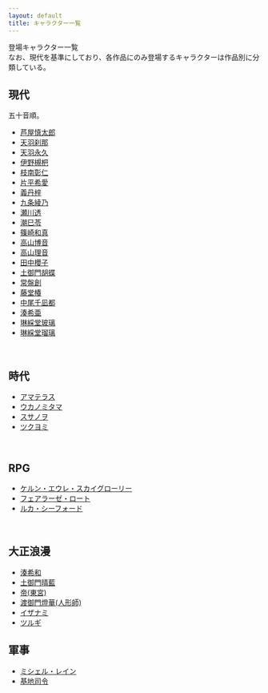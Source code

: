 ```yaml
---
layout: default
title: キャラクター一覧
---
```

登場キャラクター一覧<br>
なお、現代を基準にしており、各作品にのみ登場するキャラクターは作品別に分類している。

## 現代
五十音順。<br>

- <a href = "">芦屋慎太郎</a>
- <a href = "">天羽刹那</a>
- <a href = "">天羽永久</a>
- <a href = "">伊野槻杷</a>
- <a href = "">枝南彰仁</a>
- <a href = "">片平希愛</a>
- <a href = "">義丹梓</a>
- <a href = "">九条綾乃</a>
- <a href = "">瀬川透</a>
- <a href = "">潮巳苓</a>
- <a href = "">篠崎和真</a>
- <a href = "">高山博音</a>
- <a href = "">高山理音</a>
- <a href = "">田中櫻子</a>
- <a href = "">土御門胡蝶</a>
- <a href = "">常盤創</a>
- <a href = "">藤堂椿</a>
- <a href = "">中尾千凪都</a>
- <a href = "">湊希亜</a>
- <a href = "">琳綵堂玻璃</a>
- <a href = "">琳綵堂瑠璃</a>
<br>

## 時代
- <a href = "">アマテラス</a>
- <a href = "">ウカノミタマ</a>
- <a href = "">スサノヲ</a>
- <a href = "">ツクヨミ</a>
<br>

## RPG
- <a href = "">ケルン・エウレ・スカイグローリー</a>
- <a href = "">フェアラーゼ・ロート</a>
- <a href = "">ルカ・シーフォード</a>
<br>

## 大正浪漫
- <a href = "">湊希和</a>
- <a href = "">土御門晴藍</a>
- <a href = "">帝(東宮)</a>
- <a href = "">渡御門燈華(人形師)</a>
- <a href = "">イザナミ</a>
- <a href = "">ツルギ</a>


## 軍事
- <a href = "">ミシェル・レイン</a>
- <a href = "">基地司令</a>



